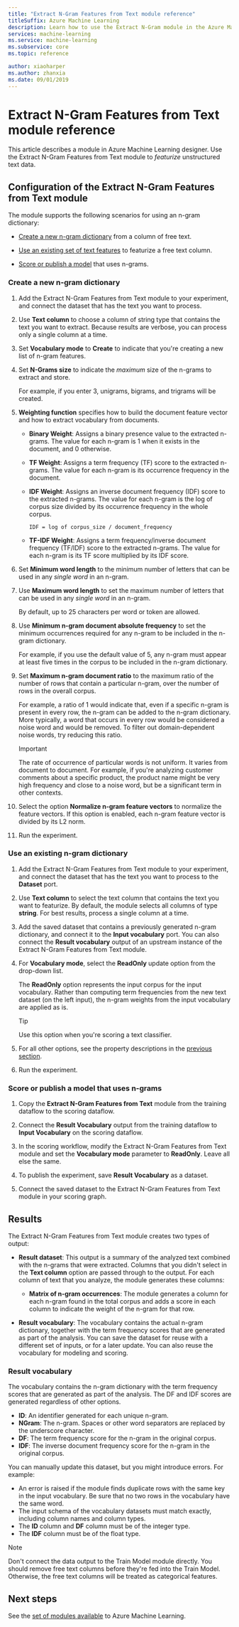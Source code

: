 ```yaml
---
title: "Extract N-Gram Features from Text module reference"
titleSuffix: Azure Machine Learning
description: Learn how to use the Extract N-Gram module in the Azure Machine Learning to featurize text data.
services: machine-learning
ms.service: machine-learning
ms.subservice: core
ms.topic: reference

author: xiaoharper
ms.author: zhanxia
ms.date: 09/01/2019
---
```

# Extract N-Gram Features from Text module reference

This article describes a module in Azure Machine Learning designer. Use the Extract N-Gram Features from Text module to *featurize* unstructured text data. 

## Configuration of the Extract N-Gram Features from Text module

The module supports the following scenarios for using an n-gram dictionary:

* [Create a new n-gram dictionary](#create-a-new-n-gram-dictionary) from a column of free text.

* [Use an existing set of text features](#use-an-existing-n-gram-dictionary) to featurize a free text column.

* [Score or publish a model](#score-or-publish-a-model-that-uses-n-grams) that uses n-grams.

### Create a new n-gram dictionary

1.  Add the Extract N-Gram Features from Text module to your experiment, and connect the dataset that has the text you want to process.

1.  Use **Text column** to choose a column of string type that contains the text you want to extract. Because results are verbose, you can process only a single column at a time.

1. Set **Vocabulary mode** to **Create** to indicate that you're creating a new list of n-gram features. 

1. Set **N-Grams size** to indicate the *maximum* size of the n-grams to extract and store. 

    For example, if you enter 3, unigrams, bigrams, and trigrams will be created.

1. **Weighting function** specifies how to build the document feature vector and how to extract vocabulary from documents.

    * **Binary Weight**: Assigns a binary presence value to the extracted n-grams. The value for each n-gram is 1 when it exists in the document, and 0 otherwise.

    * **TF Weight**: Assigns a term frequency (TF) score to the extracted n-grams. The value for each n-gram is its occurrence frequency in the document.

    * **IDF Weight**: Assigns an inverse document frequency (IDF) score to the extracted n-grams. The value for each n-gram is the log of corpus size divided by its occurrence frequency in the whole corpus.
    
      `IDF = log of corpus_size / document_frequency`
 
    *  **TF-IDF Weight**: Assigns a term frequency/inverse document frequency (TF/IDF) score to the extracted n-grams. The value for each n-gram is its TF score multiplied by its IDF score.

1. Set **Minimum word length** to the minimum number of letters that can be used in any *single word* in an n-gram.

1. Use **Maximum word length** to set the maximum number of letters that can be used in any *single word* in an n-gram.

    By default, up to 25 characters per word or token are allowed.

1. Use **Minimum n-gram document absolute frequency** to set the minimum occurrences required for any n-gram to be included in the n-gram dictionary. 

    For example, if you use the default value of 5, any n-gram must appear at least five times in the corpus to be included in the n-gram dictionary. 

1.  Set **Maximum n-gram document ratio** to the maximum ratio of the number of rows that contain a particular n-gram, over the number of rows in the overall corpus.

    For example, a ratio of 1 would indicate that, even if a specific n-gram is present in every row, the n-gram can be added to the n-gram dictionary. More typically, a word that occurs in every row would be considered a noise word and would be removed. To filter out domain-dependent noise words, try reducing this ratio.

    > [!IMPORTANT]
    > The rate of occurrence of particular words is not uniform. It varies from document to document. For example, if you're analyzing customer comments about a specific product, the product name might be very high frequency and close to a noise word, but be a significant term in other contexts.

1. Select the option **Normalize n-gram feature vectors** to normalize the feature vectors. If this option is enabled, each n-gram feature vector is divided by its L2 norm.

1. Run the experiment.

### Use an existing n-gram dictionary

1.  Add the Extract N-Gram Features from Text module to your experiment, and connect the dataset that has the text you want to process to the **Dataset** port.

1.  Use **Text column** to select the text column that contains the text you want to featurize. By default, the module selects all columns of type **string**. For best results, process a single column at a time.

1. Add the saved dataset that contains a previously generated n-gram dictionary, and connect it to the **Input vocabulary** port. You can also connect the **Result vocabulary** output of an upstream instance of the Extract N-Gram Features from Text module.

1. For **Vocabulary mode**, select the **ReadOnly** update option from the drop-down list.

   The **ReadOnly** option represents the input corpus for the input vocabulary. Rather than computing term frequencies from the new text dataset (on the left input), the n-gram weights from the input vocabulary are applied as is.

   > [!TIP]
   > Use this option when you're scoring a text classifier.

1.  For all other options, see the property descriptions in the [previous section](#create-a-new-n-gram-dictionary).

1.  Run the experiment.

### Score or publish a model that uses n-grams

1.  Copy the **Extract N-Gram Features from Text** module from the training dataflow to the scoring dataflow.

1.  Connect the **Result Vocabulary** output from the training dataflow to **Input Vocabulary** on the scoring dataflow.

1.  In the scoring workflow, modify the Extract N-Gram Features from Text module and set the **Vocabulary mode** parameter to **ReadOnly**. Leave all else the same.

1.  To publish the experiment, save **Result Vocabulary** as a dataset.

1.  Connect the saved dataset to the Extract N-Gram Features from Text module in your scoring graph.

## Results

The Extract N-Gram Features from Text module creates two types of output: 

* **Result dataset**: This output is a summary of the analyzed text combined with the n-grams that were extracted. Columns that you didn't select in the **Text column** option are passed through to the output. For each column of text that you analyze, the module generates these columns:

  * **Matrix of n-gram occurrences**: The module generates a column for each n-gram found in the total corpus and adds a score in each column to indicate the weight of the n-gram for that row. 

* **Result vocabulary**: The vocabulary contains the actual n-gram dictionary, together with the term frequency scores that are generated as part of the analysis. You can save the dataset for reuse with a different set of inputs, or for a later update. You can also reuse the vocabulary for modeling and scoring.

### Result vocabulary

The vocabulary contains the n-gram dictionary with the term frequency scores that are generated as part of the analysis. The DF and IDF scores are generated regardless of other options.

+ **ID**: An identifier generated for each unique n-gram.
+ **NGram**: The n-gram. Spaces or other word separators are replaced by the underscore character.
+ **DF**: The term frequency score for the n-gram in the original corpus.
+ **IDF**: The inverse document frequency score for the n-gram in the original corpus.

You can manually update this dataset, but you might introduce errors. For example:

* An error is raised if the module finds duplicate rows with the same key in the input vocabulary. Be sure that no two rows in the vocabulary have the same word.
* The input schema of the vocabulary datasets must match exactly, including column names and column types. 
* The **ID** column and **DF** column must be of the integer type. 
* The **IDF** column must be of the float type.

> [!Note]
> Don't connect the data output to the Train Model module directly. You should remove free text columns before they're fed into the Train Model. Otherwise, the free text columns will be treated as categorical features.

## Next steps

See the [set of modules available](module-reference.md) to Azure Machine Learning.
